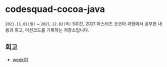 # codesquad-cocoa-java

`2021.11.01(월)` ~ `2021.12.02(목)` 5주간, 2021 마스터즈 코코아 과정에서 공부한 내용과 회고, 미션코드를 기록하는 저장소입니다.

## 회고

- [week01](https://github.com/who-hoo/codesquad-cocoa-java/blob/main/week01/doc/retrospective.md)
